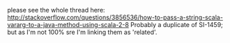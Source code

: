 please see the whole thread here:
http://stackoverflow.com/questions/3856536/how-to-pass-a-string-scala-vararg-to-a-java-method-using-scala-2-8
Probably a duplicate of SI-1459; but as I'm not 100% sre I'm linking them as 'related'.
